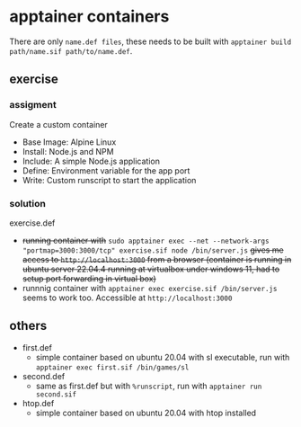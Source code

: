 # apptainer containers

There are only `name.def files`, these needs to be built with `apptainer build path/name.sif path/to/name.def`.

## exercise

### assigment

Create a custom container
- Base Image: Alpine Linux
- Install: Node.js and NPM
- Include: A simple Node.js application
- Define: Environment variable for the app port
- Write: Custom runscript to start the application

### solution

exercise.def
- ~~running container with~~ `sudo apptainer exec --net --network-args "portmap=3000:3000/tcp" exercise.sif node /bin/server.js` ~~gives me access to `http://localhost:3000` from a browser (container is running in ubuntu server 22.04.4 running at virtualbox under windows 11, had to setup port forwarding in virtual box)~~
- runnnig container with `apptainer exec exercise.sif /bin/server.js` seems to work too. Accessible at `http://localhost:3000`

## others
- first.def
  - simple container based on ubuntu 20.04 with sl executable, run with `apptainer exec first.sif /bin/games/sl`
- second.def
  - same as first.def but with `%runscript`, run with `apptainer run second.sif`
- htop.def
  - simple container based on ubuntu 20.04 with htop installed